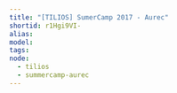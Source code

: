 ```yaml
---
title: "[TILIOS] SumerCamp 2017 - Aurec"
shortid: r1Hgi9VI-
alias:
model:
tags:
node: 
  - tilios
  - summercamp-aurec
---
```


